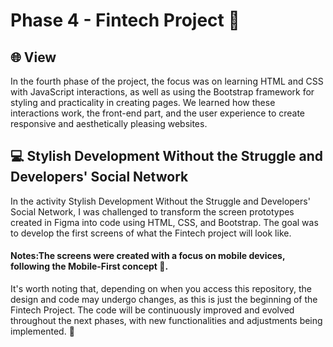 # Phase 4 - Fintech Project 🚀

## 🌐 View
In the fourth phase of the project, the focus was on learning HTML and CSS with JavaScript interactions, as well as using the Bootstrap framework for styling and practicality in creating pages. We learned how these interactions work, the front-end part, and the user experience to create responsive and aesthetically pleasing websites.

## 💻 Stylish Development Without the Struggle and Developers' Social Network
In the activity Stylish Development Without the Struggle and Developers' Social Network, I was challenged to transform the screen prototypes created in Figma into code using HTML, CSS, and Bootstrap. The goal was to develop the first screens of what the Fintech project will look like.

#### Notes:The screens were created with a focus on mobile devices, following the Mobile-First concept 📱.

It's worth noting that, depending on when you access this repository, the design and code may undergo changes, as this is just the beginning of the Fintech Project. The code will be continuously improved and evolved throughout the next phases, with new functionalities and adjustments being implemented. 🔄
